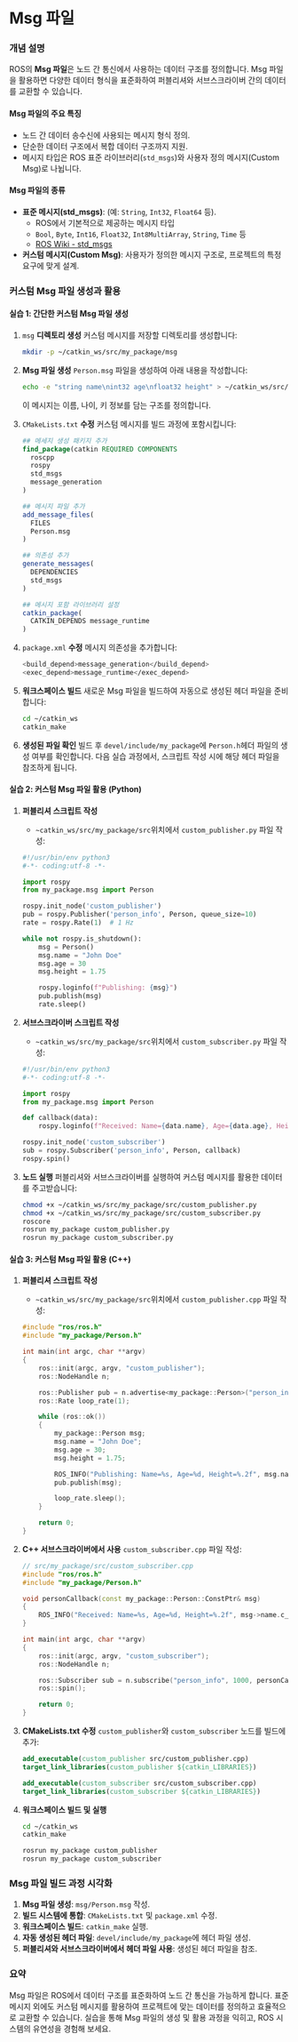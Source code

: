 # Msg 파일

### 개념 설명

ROS의 **Msg 파일**은 노드 간 통신에서 사용하는 데이터 구조를 정의합니다. Msg 파일을 활용하면 다양한 데이터 형식을 표준화하여 퍼블리셔와 서브스크라이버 간의 데이터를 교환할 수 있습니다.

#### **Msg 파일의 주요 특징**

* 노드 간 데이터 송수신에 사용되는 메시지 형식 정의.
* 단순한 데이터 구조에서 복합 데이터 구조까지 지원.
* 메시지 타입은 ROS 표준 라이브러리(`std_msgs`)와 사용자 정의 메시지(Custom Msg)로 나뉩니다.

#### **Msg 파일의 종류**

* **표준 메시지(std\_msgs)**: (예: `String`, `Int32`, `Float64` 등).
  * ROS에서 기본적으로 제공하는 메시지 타입
  * `Bool`, `Byte`, `Int16`, `Float32`, `Int8MultiArray`, `String`, `Time` 등
  * [ROS Wiki - std\_msgs](http://wiki.ros.org/std_msgs)
* **커스텀 메시지(Custom Msg)**: 사용자가 정의한 메시지 구조로, 프로젝트의 특정 요구에 맞게 설계.


### 커스텀 Msg 파일 생성과 활용

#### 실습 1: 간단한 커스텀 Msg 파일 생성

1.  `msg` **디렉토리 생성** 커스텀 메시지를 저장할 디렉토리를 생성합니다:

    ```bash
    mkdir -p ~/catkin_ws/src/my_package/msg
    ```
2.  **Msg 파일 생성** `Person.msg` 파일을 생성하여 아래 내용을 작성합니다:

    ```bash
    echo -e "string name\nint32 age\nfloat32 height" > ~/catkin_ws/src/my_package/msg/Person.msg
    ```

    이 메시지는 이름, 나이, 키 정보를 담는 구조를 정의합니다.
3.  `CMakeLists.txt` **수정** 커스텀 메시지를 빌드 과정에 포함시킵니다:

    ```cmake
    ## 메세지 생성 패키지 추가
    find_package(catkin REQUIRED COMPONENTS
      roscpp
      rospy
      std_msgs
      message_generation
    )

    ## 메시지 파일 추가
    add_message_files(
      FILES
      Person.msg
    )

    ## 의존성 추가
    generate_messages(
      DEPENDENCIES
      std_msgs
    )

    ## 메시지 포함 라이브러리 설정
    catkin_package(
      CATKIN_DEPENDS message_runtime
    )
    ```
4.  `package.xml` **수정** 메시지 의존성을 추가합니다:

    ```bash
    <build_depend>message_generation</build_depend>
    <exec_depend>message_runtime</exec_depend>
    ```
5.  **워크스페이스 빌드** 새로운 Msg 파일을 빌드하여 자동으로 생성된 헤더 파일을 준비합니다:

    ```bash
    cd ~/catkin_ws
    catkin_make
    ```
6. **생성된 파일 확인** 빌드 후 `devel/include/my_package`에 `Person.h`헤더 파일의 생성 여부를 확인합니다. 다음 실습 과정에서, 스크립트 작성 시에 해당 헤더 파일을 참조하게 됩니다.

#### 실습 2: 커스텀 Msg 파일 활용 (Python)

1.  **퍼블리셔 스크립트 작성**

    * `~catkin_ws/src/my_package/src`위치에서 `custom_publisher.py` 파일 작성:

    ```python
    #!/usr/bin/env python3
    #-*- coding:utf-8 -*-

    import rospy
    from my_package.msg import Person

    rospy.init_node('custom_publisher')
    pub = rospy.Publisher('person_info', Person, queue_size=10)
    rate = rospy.Rate(1)  # 1 Hz

    while not rospy.is_shutdown():
        msg = Person()
        msg.name = "John Doe"
        msg.age = 30
        msg.height = 1.75

        rospy.loginfo(f"Publishing: {msg}")
        pub.publish(msg)
        rate.sleep()
    ```
2.  **서브스크라이버 스크립트 작성**

    * `~catkin_ws/src/my_package/src`위치에서 `custom_subscriber.py` 파일 작성:

    ```python
    #!/usr/bin/env python3
    #-*- coding:utf-8 -*-

    import rospy
    from my_package.msg import Person

    def callback(data):
        rospy.loginfo(f"Received: Name={data.name}, Age={data.age}, Height={data.height}")

    rospy.init_node('custom_subscriber')
    sub = rospy.Subscriber('person_info', Person, callback)
    rospy.spin()
    ```
3.  **노드 실행** 퍼블리셔와 서브스크라이버를 실행하여 커스텀 메시지를 활용한 데이터를 주고받습니다:

    ```bash
    chmod +x ~/catkin_ws/src/my_package/src/custom_publisher.py
    chmod +x ~/catkin_ws/src/my_package/src/custom_subscriber.py
    roscore
    rosrun my_package custom_publisher.py
    rosrun my_package custom_subscriber.py
    ```

#### 실습 3: 커스텀 Msg 파일 활용 (C++)

1.  **퍼블리셔 스크립트 작성**

    * `~catkin_ws/src/my_package/src`위치에서 `custom_publisher.cpp` 파일 작성:

    ```cpp
    #include "ros/ros.h"
    #include "my_package/Person.h"

    int main(int argc, char **argv)
    {
        ros::init(argc, argv, "custom_publisher");
        ros::NodeHandle n;

        ros::Publisher pub = n.advertise<my_package::Person>("person_info", 1000);
        ros::Rate loop_rate(1);

        while (ros::ok())
        {
            my_package::Person msg;
            msg.name = "John Doe";
            msg.age = 30;
            msg.height = 1.75;

            ROS_INFO("Publishing: Name=%s, Age=%d, Height=%.2f", msg.name.c_str(), msg.age, msg.height);
            pub.publish(msg);

            loop_rate.sleep();
        }

        return 0;
    }
    ```
2.  **C++ 서브스크라이버에서 사용** `custom_subscriber.cpp` 파일 작성:

    ```cpp
    // src/my_package/src/custom_subscriber.cpp
    #include "ros/ros.h"
    #include "my_package/Person.h"

    void personCallback(const my_package::Person::ConstPtr& msg)
    {
        ROS_INFO("Received: Name=%s, Age=%d, Height=%.2f", msg->name.c_str(), msg->age, msg->height);
    }

    int main(int argc, char **argv)
    {
        ros::init(argc, argv, "custom_subscriber");
        ros::NodeHandle n;

        ros::Subscriber sub = n.subscribe("person_info", 1000, personCallback);
        ros::spin();

        return 0;
    }
    ```
3.  **CMakeLists.txt 수정** `custom_publisher`와 `custom_subscriber` 노드를 빌드에 추가:

    ```cmake
    add_executable(custom_publisher src/custom_publisher.cpp)
    target_link_libraries(custom_publisher ${catkin_LIBRARIES})

    add_executable(custom_subscriber src/custom_subscriber.cpp)
    target_link_libraries(custom_subscriber ${catkin_LIBRARIES})
    ```
4.  **워크스페이스 빌드 및 실행**

    ```bash
    cd ~/catkin_ws
    catkin_make

    rosrun my_package custom_publisher
    rosrun my_package custom_subscriber
    ```

### Msg 파일 빌드 과정 시각화

1. **Msg 파일 생성**: `msg/Person.msg` 작성.
2. **빌드 시스템에 통합**: `CMakeLists.txt` 및 `package.xml` 수정.
3. **워크스페이스 빌드**: `catkin_make` 실행.
4. **자동 생성된 헤더 파일**: `devel/include/my_package`에 헤더 파일 생성.
5. **퍼블리셔와 서브스크라이버에서 헤더 파일 사용**: 생성된 헤더 파일을 참조.

### 요약

Msg 파일은 ROS에서 데이터 구조를 표준화하여 노드 간 통신을 가능하게 합니다. 표준 메시지 외에도 커스텀 메시지를 활용하여 프로젝트에 맞는 데이터를 정의하고 효율적으로 교환할 수 있습니다. 실습을 통해 Msg 파일의 생성 및 활용 과정을 익히고, ROS 시스템의 유연성을 경험해 보세요.
